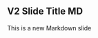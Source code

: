 <!-- .slide: data-background="./images/TACC_bg_clear_spaced.png" data-background-size="100% 100%" -->

##  V2 Slide Title MD

This is a new Markdown slide
